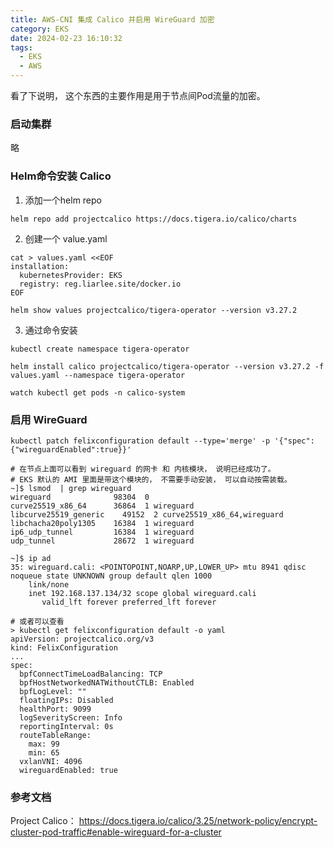 ```yaml
---
title: AWS-CNI 集成 Calico 并启用 WireGuard 加密
category: EKS
date: 2024-02-23 16:10:32
tags:
  - EKS
  - AWS
---
```

看了下说明， 这个东西的主要作用是用于节点间Pod流量的加密。
### 启动集群
略
### Helm命令安装 Calico
1. 添加一个helm repo
```shell
helm repo add projectcalico https://docs.tigera.io/calico/charts
```
2. 创建一个 value.yaml
```shell
cat > values.yaml <<EOF
installation:
  kubernetesProvider: EKS
  registry: reg.liarlee.site/docker.io
EOF

helm show values projectcalico/tigera-operator --version v3.27.2
```
3.  通过命令安装
```shell
kubectl create namespace tigera-operator

helm install calico projectcalico/tigera-operator --version v3.27.2 -f values.yaml --namespace tigera-operator

watch kubectl get pods -n calico-system
```
### 启用 WireGuard
```shell
kubectl patch felixconfiguration default --type='merge' -p '{"spec":{"wireguardEnabled":true}}'

# 在节点上面可以看到 wireguard 的网卡 和 内核模块， 说明已经成功了。
# EKS 默认的 AMI 里面是带这个模块的， 不需要手动安装， 可以自动按需装载。
~]$ lsmod  | grep wireguard
wireguard              98304  0
curve25519_x86_64      36864  1 wireguard
libcurve25519_generic    49152  2 curve25519_x86_64,wireguard
libchacha20poly1305    16384  1 wireguard
ip6_udp_tunnel         16384  1 wireguard
udp_tunnel             28672  1 wireguard

~]$ ip ad 
35: wireguard.cali: <POINTOPOINT,NOARP,UP,LOWER_UP> mtu 8941 qdisc noqueue state UNKNOWN group default qlen 1000
    link/none
    inet 192.168.137.134/32 scope global wireguard.cali
       valid_lft forever preferred_lft forever

# 或者可以查看
> kubectl get felixconfiguration default -o yaml
apiVersion: projectcalico.org/v3
kind: FelixConfiguration
...
spec:
  bpfConnectTimeLoadBalancing: TCP
  bpfHostNetworkedNATWithoutCTLB: Enabled
  bpfLogLevel: ""
  floatingIPs: Disabled
  healthPort: 9099
  logSeverityScreen: Info
  reportingInterval: 0s
  routeTableRange:
    max: 99
    min: 65
  vxlanVNI: 4096
  wireguardEnabled: true
```

### 参考文档
Project Calico： 
https://docs.tigera.io/calico/3.25/network-policy/encrypt-cluster-pod-traffic#enable-wireguard-for-a-cluster
